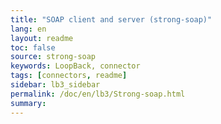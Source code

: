 ```yaml
---
title: "SOAP client and server (strong-soap)"
lang: en
layout: readme
toc: false
source: strong-soap
keywords: LoopBack, connector
tags: [connectors, readme]
sidebar: lb3_sidebar
permalink: /doc/en/lb3/Strong-soap.html
summary:
---
```

